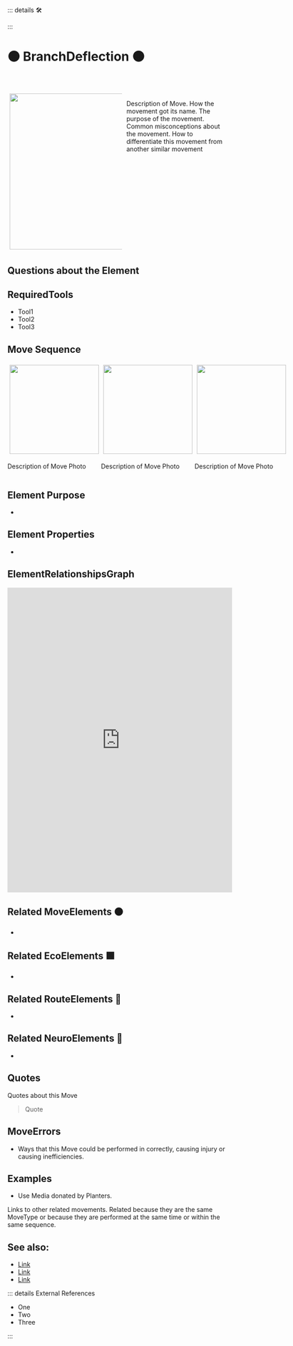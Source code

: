 ::: details 🛠



:::

# 🟠 <move>BranchDeflection </move>🟠


<div style="display: flex; width: %100; margin-top: 50px;">
    <div style="margin: 5px; width: 50%">
        <img height="350" width="350" src="/Move/BranchDeflection.png"/>
    </div>
    <div style="margin: 5px; width: 50%">
        <p >Description of Move. How the movement got its name. The purpose of the movement. Common misconceptions about the movement. How to differentiate this movement from another similar movement</p>
    </div>
</div>

## Questions about the Element

## RequiredTools

- Tool1
- Tool2
- Tool3

## <move>Move Sequence</move>

<div style="display: flex">
    <div>
        <img style="margin: 5px" height="200" width="200" src="/Move/MoveImage.png"/>
        <p>Description of Move Photo</p>
    </div>
    <div>
        <img style="margin: 5px" height="200" width="200" src="/Move/MoveImage.png"/>
        <p>Description of Move Photo</p>
    </div>
    <div>
        <img style="margin: 5px" height="200" width="200" src="/Move/MoveImage.png"/>
        <p>Description of Move Photo</p>
    </div>
    
    
</div>

## Element Purpose

- 

## Element Properties

- 


## ElementRelationshipsGraph

<iframe 
    width="100%" 
    height="684" 
    frameborder="0"
    src="https://observablehq.com/embed/@d3/force-directed-graph/2?cells=chart"
></iframe>

## Related <move>MoveElements </move>🟠
- 

## Related<eco> EcoElements </eco>🟩
- 
## Related RouteElements 🔺
- 

## Related <neuro>NeuroElements</neuro> 💜
-  
## Quotes

Quotes about this Move

> Quote

## MoveErrors

- Ways that this Move could be performed in correctly, causing injury or causing inefficiencies.

## Examples

- Use Media donated by Planters. 



Links to other related movements. Related because they are the same MoveType or because they are performed at the same time or within the same sequence. 

## See also:

- [Link]()
- [Link]()
- [Link]()

::: details External References

- One
- Two
- Three

:::

